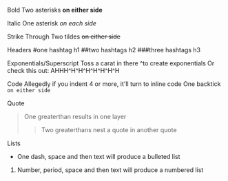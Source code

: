 Bold
Two asterisks **on either side**

Italic
One asterisk *on each side*

Strike Through
Two tildes ~~on either side~~

Headers
#one hashtag h1
##two hashtags h2
###three hashtags h3

Exponentials/Superscript
Toss a carat in there ^to create exponentials
Or check this out: AHHH^H^H^H^H^H^H^H

Code
     Allegedly if you indent 4 or more, it'll turn to inline code
One backtick `on either side`

Quote
>One greaterthan results in one layer
>>Two greaterthans nest a quote in another quote

Lists
- One dash, space and then text will produce a bulleted list
1. Number, period, space and then text will produce a numbered list
